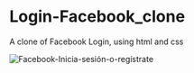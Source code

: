 # Login-Facebook_clone
A clone of Facebook Login, using html and css


![Facebook-Inicia-sesión-o-regístrate](https://user-images.githubusercontent.com/61670650/152056370-b004727a-b236-4b43-a765-e1e8fc88b38d.png)
